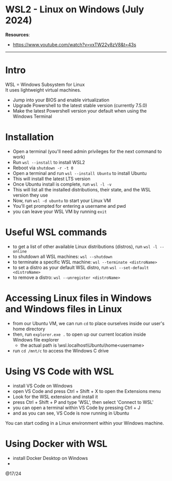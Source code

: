 # WSL2 - Linux on Windows (July 2024)

**Resources**:
- https://www.youtube.com/watch?v=vxTW22y8zV8&t=43s

---

# Intro 

WSL = Windows Subsystem for Linux  
It uses lightweight virtual machines.

- Jump into your BIOS and enable virtualization
- Upgrade Powershell to the latest stable version (currently 7.5.0)
- Make the latest Powershell version your default when using the Windows Terminal

# Installation

- Open a terminal (you'll need admin privileges for the next command to work)
- Run `wsl --install` to install WSL2
- Reboot via `shutdown -r -t 0`
- Open a terminal and run `wsl --install Ubuntu` to install Ubuntu
- This will install the latest LTS version
- Once Ubuntu install is complete, run `wsl -l -v`
- This will list all the installed distributions, their state, and the WSL version they use
- Now, run `wsl -d ubuntu` to start your Linux VM
- You'll get prompted for entering a username and pwd
- you can leave your WSL VM by running `exit`

# Useful WSL commands

- to get a list of other available Linux distributions (distros), run `wsl -l --online`
- to shutdown all WSL machines: `wsl --shutdown`
- to terminate a specific WSL machine: `wsl --terminate <distroName>`
- to set a distro as your default WSL distro, run `wsl --set-default <distroName>`
- to remove a distro: `wsl --unregister <distroName>`

# Accessing Linux files in Windows and Windows files in Linux

- from our Ubuntu VM, we can run `cd` to place ourselves inside our user's home directory
- then, run `explorer.exe .` to open up our current location inside Windows file explorer
  - the actual path is \\wsl.localhost\Ubuntu\home\<username>
- run `cd /mnt/c` to access the Windows C drive 

# Using VS Code with WSL

- install VS Code on Windows
- open VS Code and press Ctrl + Shift + X to open the Extensions menu
- Look for the WSL extension and install it
- press Ctrl + Shift + P and type 'WSL', then select 'Connect to WSL'
- you can open a terminal within VS Code by pressing Ctrl + J
- and as you can see, VS Code is now running in Ubuntu

You can start coding in a Linux environment within your Windows machine.

# Using Docker with WSL

- install Docker Desktop on Windows
- 



@17/24
